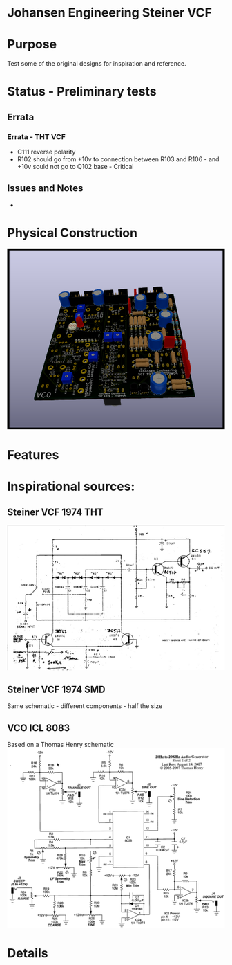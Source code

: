 # Johansen Engineering Steiner VCF

# Purpose
Test some of the original designs for inspiration and reference.

# Status - Preliminary tests
## Errata
### Errata - THT VCF
* C111 reverse polarity
* R102 should go from +10v to connection between R103 and R106 - and +10v sould not go to Q102 base - Critical
 
## Issues and Notes
 * 
 
# Physical Construction
![](Kicad-JE-SteinerVCF-1974-TopRevA4.png)
# Features

# Inspirational sources:
## Steiner VCF 1974 THT
![](Steiner1974.png)
## Steiner VCF 1974 SMD
Same schematic - different components - half the size

## VCO ICL 8083
Based on a Thomas Henry schematic
![](ICL8083-th_audio_gen_schem_1.png)
# Details
